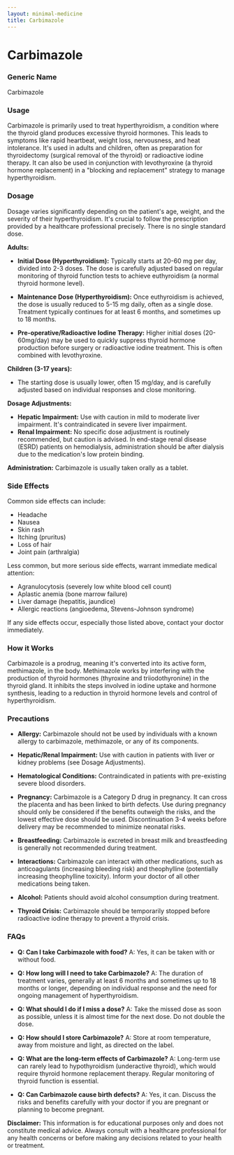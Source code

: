```yaml
---
layout: minimal-medicine
title: Carbimazole
---
```


# Carbimazole
### Generic Name
Carbimazole

### Usage
Carbimazole is primarily used to treat hyperthyroidism, a condition where the thyroid gland produces excessive thyroid hormones.  This leads to symptoms like rapid heartbeat, weight loss, nervousness, and heat intolerance.  It's used in adults and children, often as preparation for thyroidectomy (surgical removal of the thyroid) or radioactive iodine therapy.  It can also be used in conjunction with levothyroxine (a thyroid hormone replacement) in a "blocking and replacement" strategy to manage hyperthyroidism.

### Dosage

Dosage varies significantly depending on the patient's age, weight, and the severity of their hyperthyroidism.  It's crucial to follow the prescription provided by a healthcare professional precisely.  There is no single standard dose.

**Adults:**

* **Initial Dose (Hyperthyroidism):**  Typically starts at 20-60 mg per day, divided into 2-3 doses. The dose is carefully adjusted based on regular monitoring of thyroid function tests to achieve euthyroidism (a normal thyroid hormone level).

* **Maintenance Dose (Hyperthyroidism):** Once euthyroidism is achieved, the dose is usually reduced to 5-15 mg daily, often as a single dose. Treatment typically continues for at least 6 months, and sometimes up to 18 months.

* **Pre-operative/Radioactive Iodine Therapy:** Higher initial doses (20-60mg/day) may be used to quickly suppress thyroid hormone production before surgery or radioactive iodine treatment.  This is often combined with levothyroxine.

**Children (3-17 years):**

* The starting dose is usually lower, often 15 mg/day, and is carefully adjusted based on individual responses and close monitoring.


**Dosage Adjustments:**

* **Hepatic Impairment:**  Use with caution in mild to moderate liver impairment.  It's contraindicated in severe liver impairment.
* **Renal Impairment:**  No specific dose adjustment is routinely recommended, but caution is advised. In end-stage renal disease (ESRD) patients on hemodialysis, administration should be after dialysis due to the medication's low protein binding.

**Administration:** Carbimazole is usually taken orally as a tablet.


### Side Effects

Common side effects can include:

* Headache
* Nausea
* Skin rash
* Itching (pruritus)
* Loss of hair
* Joint pain (arthralgia)


Less common, but more serious side effects, warrant immediate medical attention:

* Agranulocytosis (severely low white blood cell count)
* Aplastic anemia (bone marrow failure)
* Liver damage (hepatitis, jaundice)
* Allergic reactions (angioedema, Stevens-Johnson syndrome)

If any side effects occur, especially those listed above, contact your doctor immediately.


### How it Works

Carbimazole is a prodrug, meaning it's converted into its active form, methimazole, in the body. Methimazole works by interfering with the production of thyroid hormones (thyroxine and triiodothyronine) in the thyroid gland. It inhibits the steps involved in iodine uptake and hormone synthesis, leading to a reduction in thyroid hormone levels and control of hyperthyroidism.


### Precautions

* **Allergy:** Carbimazole should not be used by individuals with a known allergy to carbimazole, methimazole, or any of its components.

* **Hepatic/Renal Impairment:** Use with caution in patients with liver or kidney problems (see Dosage Adjustments).

* **Hematological Conditions:** Contraindicated in patients with pre-existing severe blood disorders.

* **Pregnancy:** Carbimazole is a Category D drug in pregnancy. It can cross the placenta and has been linked to birth defects. Use during pregnancy should only be considered if the benefits outweigh the risks, and the lowest effective dose should be used.  Discontinuation 3-4 weeks before delivery may be recommended to minimize neonatal risks.

* **Breastfeeding:** Carbimazole is excreted in breast milk and breastfeeding is generally not recommended during treatment.

* **Interactions:**  Carbimazole can interact with other medications, such as anticoagulants (increasing bleeding risk) and theophylline (potentially increasing theophylline toxicity). Inform your doctor of all other medications being taken.


* **Alcohol:** Patients should avoid alcohol consumption during treatment.

* **Thyroid Crisis:**  Carbimazole should be temporarily stopped before radioactive iodine therapy to prevent a thyroid crisis.



### FAQs

* **Q: Can I take Carbimazole with food?**  A: Yes, it can be taken with or without food.

* **Q: How long will I need to take Carbimazole?** A: The duration of treatment varies, generally at least 6 months and sometimes up to 18 months or longer, depending on individual response and the need for ongoing management of hyperthyroidism.

* **Q: What should I do if I miss a dose?** A: Take the missed dose as soon as possible, unless it is almost time for the next dose. Do not double the dose.

* **Q: How should I store Carbimazole?** A: Store at room temperature, away from moisture and light, as directed on the label.

* **Q: What are the long-term effects of Carbimazole?** A: Long-term use can rarely lead to hypothyroidism (underactive thyroid), which would require thyroid hormone replacement therapy. Regular monitoring of thyroid function is essential.

* **Q: Can Carbimazole cause birth defects?** A: Yes, it can.  Discuss the risks and benefits carefully with your doctor if you are pregnant or planning to become pregnant.

**Disclaimer:** This information is for educational purposes only and does not constitute medical advice. Always consult with a healthcare professional for any health concerns or before making any decisions related to your health or treatment.
